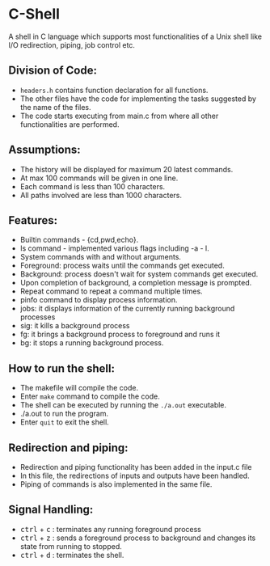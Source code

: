 # C-Shell
A shell in C language which supports most functionalities of a Unix shell like I/O redirection, piping, job control etc.

<!-- <p align="center">
    <img src=".gif" width="512"/>
</p> -->

## Division of Code: <br>
* ``headers.h`` contains function declaration for all functions. 
* The other files have the code for implementing the tasks suggested by the name of the files.
* The code starts executing from main.c from where all other functionalities are performed.

## Assumptions: <br>
* The history will be displayed for maximum 20 latest commands. <br>
* At max 100 commands will be given in one line. <br>
* Each command is less than 100 characters. <br>
* All paths involved are less than 1000 characters. <br>

## Features: <br>
* Builtin commands - {cd,pwd,echo}. <br>
* ls command - implemented various flags including -a - l. <br>
* System commands with and without arguments. <br>
* Foreground: process waits until the commands get executed. <br>
* Background: process doesn't wait for system commands get executed. <br>
* Upon completion of background, a completion message is prompted. <br>
* Repeat command to repeat a command multiple times. <br>
* pinfo command to display process information. <br>
* jobs: it displays information of the currently running background processes <br>
* sig: it kills a background process
* fg: it brings a background process to foreground and runs it
* bg: it stops a running background process.

## How to run the shell: <br>
* The makefile will compile the code. <br>
* Enter ``make`` command to compile the code. <br>
* The shell can be executed by running the ``./a.out`` executable. <br>
* ./a.out to run the program.<br>
* Enter ``quit`` to exit the shell. <br>

## Redirection and piping:
* Redirection and piping functionality has been added in the input.c file
* In this file, the redirections of inputs and outputs have been handled.
* Piping of commands is also implemented in the same file.

## Signal Handling: <br>
* <kbd>ctrl</kbd> + <kbd>c</kbd> : terminates any running foreground process
* <kbd>ctrl</kbd> + <kbd>z</kbd> : sends a foreground process to background and changes its state from running to stopped.
* <kbd>ctrl</kbd> + <kbd>d</kbd> : terminates the shell.